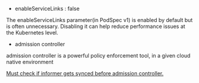 
- enableServiceLinks : false 

The enableServiceLinks parameter(in PodSpec v1) is enabled by default but is often unnecessary. Disabling it can help reduce performance issues at the Kubernetes level.


- admission controller

admission controller is a powerful policy enforcement tool, in a given cloud native environment 

<ins>Must check if informer gets synced before admission controller. </ins>

